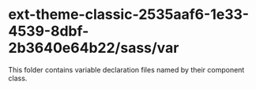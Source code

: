 # ext-theme-classic-2535aaf6-1e33-4539-8dbf-2b3640e64b22/sass/var

This folder contains variable declaration files named by their component class.
